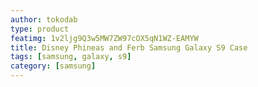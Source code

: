 ```yaml
---
author: tokodab
type: product
featimg: 1v2ljg9Q3w5MW7ZW97cOX5qN1WZ-EAMYW
title: Disney Phineas and Ferb Samsung Galaxy S9 Case
tags: [samsung, galaxy, s9]
category: [samsung]
---
```

